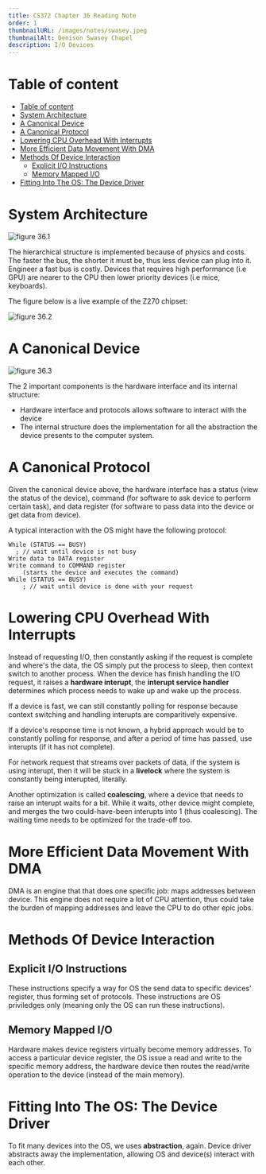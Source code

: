 ```yaml
---
title: CS372 Chapter 36 Reading Note
order: 1
thumbnailURL: /images/notes/swasey.jpeg
thumbnailAlt: Denison Swasey Chapel
description: I/O Devices
---
```


# Table of content

- [Table of content](#table-of-content)
- [System Architecture](#system-architecture)
- [A Canonical Device](#a-canonical-device)
- [A Canonical Protocol](#a-canonical-protocol)
- [Lowering CPU Overhead With Interrupts](#lowering-cpu-overhead-with-interrupts)
- [More Efficient Data Movement With DMA](#more-efficient-data-movement-with-dma)
- [Methods Of Device Interaction](#methods-of-device-interaction)
  - [Explicit I/O Instructions](#explicit-io-instructions)
  - [Memory Mapped I/O](#memory-mapped-io)
- [Fitting Into The OS: The Device Driver](#fitting-into-the-os-the-device-driver)

# System Architecture

![figure 36.1](https://i.ibb.co/rQtCjrX/36-1.png)

The hierarchical structure is implemented because of physics and costs. The faster the bus, the shorter it must be, thus less device can plug into it. Engineer a fast bus is costly. Devices that requires high performance (i.e GPU) are nearer to the CPU then lower priority devices (i.e mice, keyboards).

The figure below is a live example of the Z270 chipset:

![figure 36.2](https://i.ibb.co/QnH5Pw7/36-2.png)

# A Canonical Device

![figure 36.3](https://i.ibb.co/dGrKQRQ/36-3.png)

The 2 important components is the hardware interface and its internal structure:

- Hardware interface and protocols allows software to interact with the device
- The internal structure does the implementation for all the abstraction the device presents to the computer system.

# A Canonical Protocol

Given the canonical device above, the hardware interface has a status (view the status of the device), command (for software to ask device to perform certain task), and data register (for software to pass data into the device or get data from device).

A typical interaction with the OS might have the following protocol:

```
While (STATUS == BUSY)
  ; // wait until device is not busy
Write data to DATA register
Write command to COMMAND register
    (starts the device and executes the command)
While (STATUS == BUSY)
    ; // wait until device is done with your request
```

# Lowering CPU Overhead With Interrupts

Instead of requesting I/O, then constantly asking if the request is complete and where's the data, the OS simply put the process to sleep, then context switch to another process. When the device has finish handling the I/O request, it raises a **hardware interupt**, the **interupt service handler** determines which process needs to wake up and wake up the process.

If a device is fast, we can still constantly polling for response because context switching and handling interupts are comparitively expensive.

If a device's response time is not known, a hybrid approach would be to constantly polling for response, and after a period of time has passed, use interupts (if it has not complete).

For network request that streams over packets of data, if the system is using interupt, then it will be stuck in a **livelock** where the system is constantly being interupted, literally.

Another optimization is called **coalescing**, where a device that needs to raise an interupt waits for a bit. While it waits, other device might complete, and merges the two could-have-been interupts into 1 (thus coalescing). The waiting time needs to be optimized for the trade-off too.

# More Efficient Data Movement With DMA

DMA is an engine that that does one specific job: maps addresses between device. This engine does not require a lot of CPU attention, thus could take the burden of mapping addresses and leave the CPU to do other epic jobs.

# Methods Of Device Interaction

## Explicit I/O Instructions

These instructions specify a way for OS the send data to specific devices' register, thus forming set of protocols. These instructions are OS priviledges only (meaning only the OS can run these instructions).

## Memory Mapped I/O

Hardware makes device registers virtually become memory addresses. To access a particular device register, the OS issue a read and write to the specific memory address, the hardware device then routes the read/write operation to the device (instead of the main memory).

# Fitting Into The OS: The Device Driver

To fit many devices into the OS, we uses **abstraction**, again. Device driver abstracts away the implementation, allowing OS and device(s) interact with each other.
